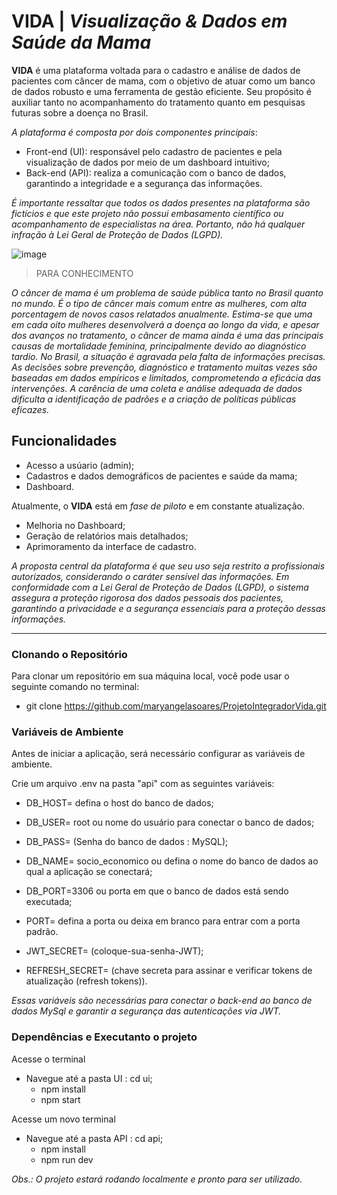 # VIDA | *Visualização & Dados em Saúde da Mama*

**VIDA** é uma plataforma voltada para o cadastro e análise de dados de pacientes com câncer de mama, com o objetivo de atuar como um banco de dados robusto e uma ferramenta de gestão eficiente. Seu propósito é 
auxiliar tanto no acompanhamento do tratamento quanto em pesquisas futuras sobre a doença no Brasil.

*A plataforma é composta por dois componentes principais*:
- Front-end (UI): responsável pelo cadastro de pacientes e pela visualização de dados por meio de um dashboard intuitivo;
- Back-end (API): realiza a comunicação com o banco de dados, garantindo a integridade e a segurança das informações.

*É importante ressaltar que todos os dados presentes na plataforma são fictícios e que este projeto não possui embasamento científico ou acompanhamento de especialistas na área. Portanto, não há qualquer 
infração à Lei Geral de Proteção de Dados (LGPD).*

![image](https://github.com/user-attachments/assets/54b76fff-643d-483a-99ad-89a1510ed746)

> PARA CONHECIMENTO

  *O câncer de mama é um problema de saúde pública tanto no Brasil quanto no mundo. É o tipo de câncer mais comum entre as mulheres, com alta porcentagem de novos casos relatados anualmente. 
Estima-se que uma em cada oito mulheres desenvolverá a doença ao longo da vida, e apesar dos avanços no tratamento, o câncer de mama ainda é uma das principais causas de mortalidade feminina, principalmente devido
ao diagnóstico tardio. No Brasil, a situação é agravada pela falta de informações precisas. As decisões sobre prevenção, diagnóstico e tratamento muitas vezes são baseadas em dados empíricos e limitados, 
comprometendo a eficácia das intervenções. A carência de uma coleta e análise adequada de dados dificulta a identificação de padrões e a criação de políticas públicas eficazes.*

## Funcionalidades
- Acesso a usúario (admin);
- Cadastros e dados demográficos de pacientes e saúde da mama;
- Dashboard.

Atualmente, o **VIDA** está em *fase de piloto* e em constante atualização.
- Melhoria no Dashboard;
- Geração de relatórios mais detalhados;
- Aprimoramento da interface de cadastro.
  
*A proposta central da plataforma é que seu uso seja restrito a profissionais autorizados, considerando o caráter sensível das informações. Em conformidade com a Lei Geral de Proteção de Dados (LGPD), o sistema 
assegura a proteção rigorosa dos dados pessoais dos pacientes, garantindo a privacidade e a segurança essenciais para a proteção dessas informações.*

---
### Clonando o Repositório
Para clonar um repositório em sua máquina local, você pode usar o seguinte comando no terminal:

 - git clone https://github.com/maryangelasoares/ProjetoIntegradorVida.git

### Variáveis de Ambiente
Antes de iniciar a aplicação, será necessário configurar as variáveis de ambiente. 

Crie um arquivo .env na pasta "api" com as seguintes variáveis:
  
- DB_HOST= defina o host do banco de dados;
- DB_USER= root ou nome do usuário para conectar o banco de dados;
- DB_PASS= (Senha do banco de dados : MySQL);
- DB_NAME= socio_economico ou defina o nome do banco de dados ao qual a aplicação se conectará;
- DB_PORT=3306 ou porta em que o banco de dados está sendo executada;
- PORT= defina a porta ou deixa em branco para entrar com a porta padrão.

 - JWT_SECRET= (coloque-sua-senha-JWT);
- REFRESH_SECRET= (chave secreta para assinar e verificar tokens de atualização (refresh tokens)).

*Essas variáveis são necessárias para conectar o back-end ao banco de dados MySql e garantir a segurança das autenticações via JWT.*

### Dependências e Executanto o projeto
Acesse o terminal
- Navegue até a pasta UI : cd ui;
   - npm install
   - npm start

Acesse um novo terminal

- Navegue até a pasta API : cd api;
   - npm install
   - npm run dev

*Obs.: O projeto estará rodando localmente e pronto para ser utilizado.*



